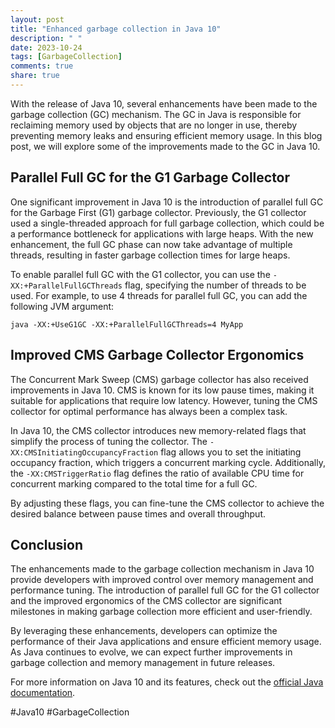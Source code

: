 ```yaml
---
layout: post
title: "Enhanced garbage collection in Java 10"
description: " "
date: 2023-10-24
tags: [GarbageCollection]
comments: true
share: true
---
```


With the release of Java 10, several enhancements have been made to the garbage collection (GC) mechanism. The GC in Java is responsible for reclaiming memory used by objects that are no longer in use, thereby preventing memory leaks and ensuring efficient memory usage. In this blog post, we will explore some of the improvements made to the GC in Java 10.

## Parallel Full GC for the G1 Garbage Collector
One significant improvement in Java 10 is the introduction of parallel full GC for the Garbage First (G1) garbage collector. Previously, the G1 collector used a single-threaded approach for full garbage collection, which could be a performance bottleneck for applications with large heaps. With the new enhancement, the full GC phase can now take advantage of multiple threads, resulting in faster garbage collection times for large heaps.

To enable parallel full GC with the G1 collector, you can use the `-XX:+ParallelFullGCThreads` flag, specifying the number of threads to be used. For example, to use 4 threads for parallel full GC, you can add the following JVM argument:
```
java -XX:+UseG1GC -XX:+ParallelFullGCThreads=4 MyApp
```

## Improved CMS Garbage Collector Ergonomics
The Concurrent Mark Sweep (CMS) garbage collector has also received improvements in Java 10. CMS is known for its low pause times, making it suitable for applications that require low latency. However, tuning the CMS collector for optimal performance has always been a complex task.

In Java 10, the CMS collector introduces new memory-related flags that simplify the process of tuning the collector. The `-XX:CMSInitiatingOccupancyFraction` flag allows you to set the initiating occupancy fraction, which triggers a concurrent marking cycle. Additionally, the `-XX:CMSTriggerRatio` flag defines the ratio of available CPU time for concurrent marking compared to the total time for a full GC.

By adjusting these flags, you can fine-tune the CMS collector to achieve the desired balance between pause times and overall throughput.

## Conclusion
The enhancements made to the garbage collection mechanism in Java 10 provide developers with improved control over memory management and performance tuning. The introduction of parallel full GC for the G1 collector and the improved ergonomics of the CMS collector are significant milestones in making garbage collection more efficient and user-friendly.

By leveraging these enhancements, developers can optimize the performance of their Java applications and ensure efficient memory usage. As Java continues to evolve, we can expect further improvements in garbage collection and memory management in future releases.

For more information on Java 10 and its features, check out the [official Java documentation](https://docs.oracle.com/javase/10/).

#Java10 #GarbageCollection